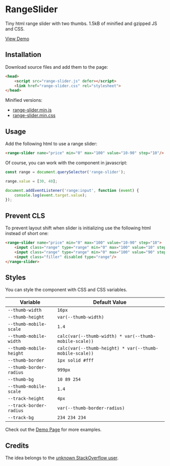 # RangeSlider

Tiny html range slider with two thumbs. 1.5kB of minified and gzipped JS and CSS.

[View Demo](https://codepen.io/vovayatsyuk/full/ZEvPJeW)

## Installation

Download source files and add them to the page:

```html
<head>
    <script src="range-slider.js" defer></script>
    <link href="range-slider.css" rel="stylesheet">
</head>
```

Minified versions:

 - [range-slider.min.js](https://cdn.jsdelivr.net/npm/@swissup/range-slider@latest/range-slider.min.js)
 - [range-slider.min.css](https://cdn.jsdelivr.net/npm/@swissup/range-slider@latest/range-slider.min.css)

## Usage

Add the following html to use a range slider:

```html
<range-slider name="price" min="0" max="100" value="10-90" step="10"/>
```

Of course, you can work with the component in javascript:

```js
const range = document.querySelector('range-slider');

range.value = [30, 40];

document.addEventListener('range:input', function (event) {
    console.log(event.target.value);
});
```

## Prevent CLS

To prevent layout shift when slider is initializing use the following html
instead of short one:

```html
<range-slider name="price" min="0" max="100" value="10-90" step="10">
    <input class="range" type="range" min="0" max="100" value="10" step="10"/>
    <input class="range" type="range" min="0" max="100" value="90" step="10"/>
    <input class="filler" disabled type="range"/>
</range-slider>
```

## Styles

You can style the component with CSS and CSS variables.

Variable                  | Default Value
--------------------------|--------------
`--thumb-width`           | `16px`
`--thumb-height`          | `var(--thumb-width)`
`--thumb-mobile-scale`    | `1.4`
`--thumb-mobile-width`    | `calc(var(--thumb-width) * var(--thumb-mobile-scale))`
`--thumb-mobile-height`   | `calc(var(--thumb-height) * var(--thumb-mobile-scale))`
`--thumb-border`          | `1px solid #fff`
`--thumb-border-radius`   | `999px`
`--thumb-bg`              | `10 89 254`
`--thumb-mobile-scale`    | `1.4`
`--track-height`          | `4px`
`--track-border-radius`   | `var(--thumb-border-radius)`
`--track-bg`              | `234 234 234`

Check out the [Demo Page](https://codepen.io/vovayatsyuk/pen/ZEvPJeW?editors=0010) for more examples.

## Credits

The idea belongs to the [unknown StackOverflow user](https://stackoverflow.com/a/44384948).
